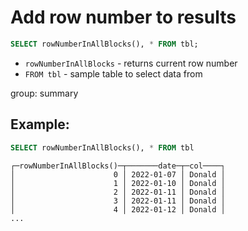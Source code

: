 # Add row number to results

```sql
SELECT rowNumberInAllBlocks(), * FROM tbl;
```

- `rowNumberInAllBlocks` - returns current row number
- `FROM tbl` - sample table to select data from

group: summary

## Example: 
```sql
SELECT rowNumberInAllBlocks(), * FROM tbl
```
```
┌─rowNumberInAllBlocks()─┬───────date─┬─col────┐
│                      0 │ 2022-01-07 │ Donald │
│                      1 │ 2022-01-10 │ Donald │
│                      2 │ 2022-01-11 │ Donald │
│                      3 │ 2022-01-11 │ Donald │
│                      4 │ 2022-01-12 │ Donald │
...
```

